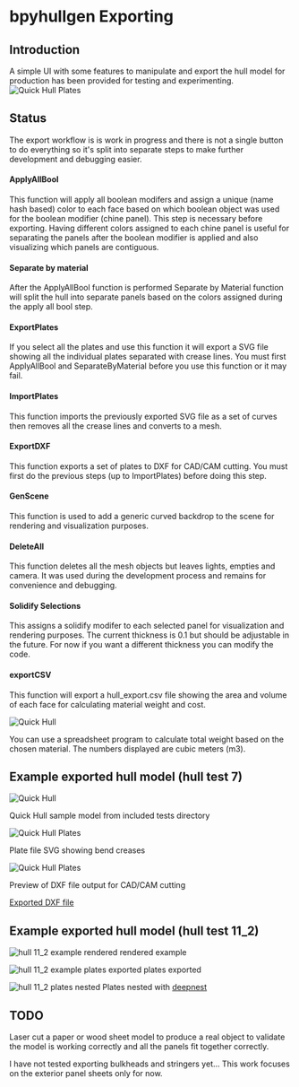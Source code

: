 # bpyhullgen Exporting

## Introduction
A simple UI with some features to manipulate and export the hull model for production has been provided for testing and experimenting.   
![Quick Hull Plates](images/2019_11_20_export/export.png)

## Status
The export workflow is is work in progress and there is not a single button to do everything so it's split into separate steps to make further development and debugging easier. 

#### ApplyAllBool 
This function will apply all boolean modifers and assign a unique (name hash based) color to each face based on which boolean object was used for the boolean modifier (chine panel). This step is necessary before exporting. Having different colors assigned to each chine panel is useful for separating the panels after the boolean modifier is applied and also visualizing which panels are contiguous.

#### Separate by material
After the ApplyAllBool function is performed Separate by Material function will split the hull into separate panels based on the colors assigned during the apply all bool step.

#### ExportPlates
If you select all the plates and use this function it will export a SVG file showing all the individual plates separated with crease lines. You must first ApplyAllBool and SeparateByMaterial before you use this function or it may fail.

#### ImportPlates
This function imports the previously exported SVG file as a set of curves then removes all the crease lines and converts to a mesh.

#### ExportDXF
This function exports a set of plates to DXF for CAD/CAM cutting. You must first do the previous steps (up to ImportPlates) before doing this step. 


#### GenScene
This function is used to add a generic curved backdrop to the scene for rendering and visualization purposes. 

#### DeleteAll 
This function deletes all the mesh objects but leaves lights, empties and camera. It was used during the development process and remains for convenience and debugging.

#### Solidify Selections
This assigns a solidify modifer to each selected panel for visualization and rendering purposes. The current thickness is 0.1 but should be adjustable in the future. For now if you want a different thickness you can modify the code.

#### exportCSV
This function will export a hull_export.csv file showing the area and volume of each face for calculating material weight and cost.

![Quick Hull](images/2019_11_20_export/csv_export.png)

You can use a spreadsheet program to calculate total weight based on the chosen material. The numbers displayed are cubic meters (m3).

## Example exported hull model (hull test 7)
![Quick Hull](images/2019_11_20_export/quick_hull.png)

Quick Hull sample model from included tests directory

![Quick Hull Plates](images/2019_11_20_export/export_plate_svg.png)

Plate file SVG showing bend creases

![Quick Hull Plates](images/2019_11_20_export/export_dxf.png)

Preview of DXF file output for CAD/CAM cutting

[Exported DXF file](images/2019_11_20_export/export.dxf) 

## Example exported hull model (hull test 11_2)

![hull 11_2 example rendered](images/2019_11_20_export/2019_11_20_hull_11_2_rendered.png)
rendered example

![hull 11_2 example plates exported](images/2019_11_20_export/2019_11_20_hull_11_2_plates.png)
plates exported 

![hull 11_2 plates nested](images/2019_11_20_export/2019_11_20_deepnest.png) 
Plates nested with [deepnest](https://deepnest.io/)

## TODO
Laser cut a paper or wood sheet model to produce a real object to validate the model is working correctly and all the panels fit together correctly.

I have not tested exporting bulkheads and stringers yet... This work focuses on the exterior panel sheets only for now.


